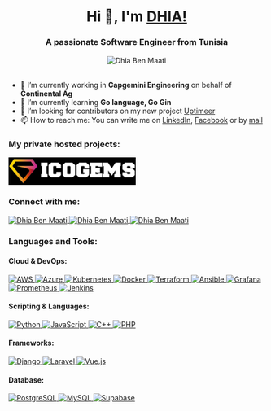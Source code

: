<h1 align="center">Hi 👋, I'm <a href="#">DHIA!</a></h1>
<h3 align="center">A passionate Software Engineer from Tunisia</h3>

<div align="center">
 
<img align="center" src="https://gifdb.com/images/high/walking-duck-animated-happy-waddle-swnffm726l0qmw5j.gif" alt="Dhia Ben Maati" height="150" width="150" />

</div>
</br>

- 🔭 I’m currently working in **Capgemini Engineering** on behalf of **Continental Ag**
- 🌱 I’m currently learning **Go language, Go Gin**
- 🤝 I’m looking for contributors on my new project [Uptimeer](https://github.com/dbenmaati/uptimeer)
- 📫 How to reach me: You can write me on [LinkedIn](https://www.linkedin.com/in/dbenmaati/), [Facebook](https://www.facebook.com/dhia.benmaati) or by [mail](mailto:d.benmaati@gmail.com)

### My private hosted projects:
<a href="https://icogems.com" target="blank">
  <img align="center" src="assets/icogems-logo.png" alt="Icogems ico calendar" height="54" width="250" />
</a>

### Connect with me:
<p align="left">
  <a href="https://www.linkedin.com/in/dbenmaati/" target="blank">
    <img align="center" src="https://raw.githubusercontent.com/rahuldkjain/github-profile-readme-generator/master/src/images/icons/Social/linked-in-alt.svg" alt="Dhia Ben Maati" height="30" width="40" />
  </a>
  <a href="https://www.facebook.com/dhia.benmaati" target="blank">
    <img align="center" src="https://raw.githubusercontent.com/rahuldkjain/github-profile-readme-generator/master/src/images/icons/Social/facebook.svg" alt="Dhia Ben Maati" height="30" width="40" />
  </a>
  <a href="https://www.instagram.com/dhia.maati/" target="blank">
    <img align="center" src="https://raw.githubusercontent.com/rahuldkjain/github-profile-readme-generator/master/src/images/icons/Social/instagram.svg" alt="Dhia Ben Maati" height="30" width="40" />
  </a>
</p>

### Languages and Tools:
#### Cloud & DevOps:
<p align="left">
  <a href="https://aws.amazon.com/" target="_blank"> <img src="https://cdn.jsdelivr.net/gh/devicons/devicon@latest/icons/amazonwebservices/amazonwebservices-original-wordmark.svg" alt="AWS" width="40" height="40"/> </a>
  <a href="https://azure.microsoft.com/" target="_blank"> <img src="https://cdn.jsdelivr.net/gh/devicons/devicon@latest/icons/azure/azure-original.svg" alt="Azure" width="40" height="40"/> </a>
  <a href="https://kubernetes.io/" target="_blank"> <img src="https://cdn.jsdelivr.net/gh/devicons/devicon@latest/icons/kubernetes/kubernetes-original.svg" alt="Kubernetes" width="40" height="40"/> </a>
  <a href="https://www.docker.com/" target="_blank"> <img src="https://cdn.jsdelivr.net/gh/devicons/devicon@latest/icons/docker/docker-plain.svg" alt="Docker" width="40" height="40"/> </a>
  <a href="https://www.terraform.io/" target="_blank"> <img src="https://cdn.jsdelivr.net/gh/devicons/devicon@latest/icons/terraform/terraform-original-wordmark.svg" alt="Terraform" width="40" height="40"/> </a>
  <a href="https://www.ansible.com/" target="_blank"> <img src="https://cdn.jsdelivr.net/gh/devicons/devicon@latest/icons/ansible/ansible-original.svg" alt="Ansible" width="40" height="40"/> </a>
  <a href="https://grafana.com/" target="_blank"> <img src="https://cdn.jsdelivr.net/gh/devicons/devicon@latest/icons/grafana/grafana-original-wordmark.svg" alt="Grafana" width="40" height="40"/> </a>
  <a href="https://prometheus.io/" target="_blank"> <img src="https://cdn.jsdelivr.net/gh/devicons/devicon@latest/icons/prometheus/prometheus-original.svg" alt="Prometheus" width="40" height="40"/> </a>
  <a href="https://www.jenkins.io/" target="_blank"> <img src="https://cdn.jsdelivr.net/gh/devicons/devicon@latest/icons/jenkins/jenkins-original.svg" alt="Jenkins" width="40" height="40"/> </a>
</p>

#### Scripting & Languages:
<p align="left">
  <a href="https://www.python.org/" target="_blank"> <img src="https://cdn.jsdelivr.net/gh/devicons/devicon@latest/icons/python/python-original.svg" alt="Python" width="40" height="40"/> </a>
  <a href="https://www.javascript.com/" target="_blank"> <img src="https://cdn.jsdelivr.net/gh/devicons/devicon@latest/icons/javascript/javascript-original.svg" alt="JavaScript" width="40" height="40"/> </a>
  <a href="https://isocpp.org/" target="_blank"> <img src="https://cdn.jsdelivr.net/gh/devicons/devicon@latest/icons/cplusplus/cplusplus-original.svg" alt="C++" width="40" height="40"/> </a>
  <a href="https://www.php.net/" target="_blank"> <img src="https://cdn.jsdelivr.net/gh/devicons/devicon@latest/icons/php/php-original.svg" alt="PHP" width="40" height="40"/> </a>
</p>

#### Frameworks:
<p align="left">
  <a href="https://www.djangoproject.com/" target="_blank"> <img src="https://cdn.jsdelivr.net/gh/devicons/devicon@latest/icons/django/django-plain.svg" alt="Django" width="40" height="40"/> </a>
  <a href="https://laravel.com/" target="_blank"> <img src="https://cdn.jsdelivr.net/gh/devicons/devicon@latest/icons/laravel/laravel-original.svg" alt="Laravel" width="40" height="40"/> </a>
  <a href="https://vuejs.org/" target="_blank"> <img src="https://cdn.jsdelivr.net/gh/devicons/devicon@latest/icons/vuejs/vuejs-original.svg" alt="Vue.js" width="40" height="40"/> </a>
</p>

#### Database:
<p align="left">
  <a href="https://www.postgresql.org/" target="_blank"> <img src="https://cdn.jsdelivr.net/gh/devicons/devicon@latest/icons/postgresql/postgresql-original.svg" alt="PostgreSQL" width="40" height="40"/> </a>
  <a href="https://www.mysql.com/" target="_blank"> <img src="https://cdn.jsdelivr.net/gh/devicons/devicon@latest/icons/mysql/mysql-original.svg" alt="MySQL" width="40" height="40"/> </a>
  <a href="https://supabase.io/" target="_blank"> <img src="https://cdn.jsdelivr.net/gh/devicons/devicon@latest/icons/supabase/supabase-original.svg" alt="Supabase" width="40" height="40"/> </a>
</p>
